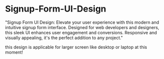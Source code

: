 # Signup-Form-UI-Design
"Signup Form UI Design: Elevate your user experience with this modern and intuitive signup form interface. Designed for web developers and designers, this sleek UI enhances user engagement and conversions. Responsive and visually appealing, it's the perfect addition to any project."

this design is applicable for larger screen like desktop or laptop at this moment!
